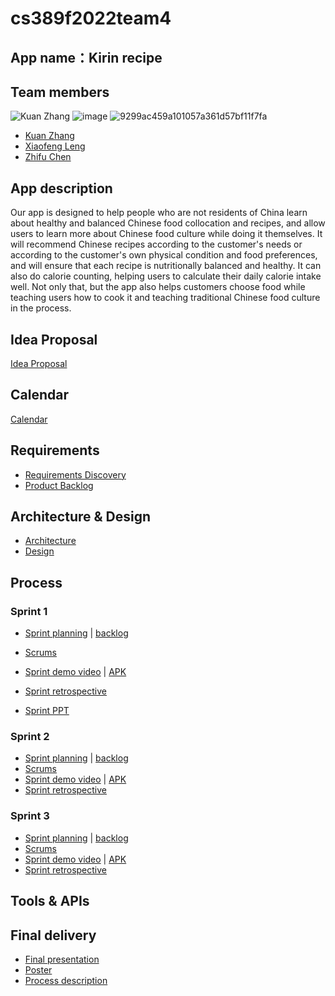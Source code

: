 # cs389f2022team4

## App name：Kirin recipe

## Team members
![Kuan Zhang](https://user-images.githubusercontent.com/94885719/195205042-3e9eb553-5550-43cc-8e5f-4a54faefb3fa.jpg)
![image](https://user-images.githubusercontent.com/100736782/195180687-8ed23243-c042-4b9c-ba9d-020bcc1e8582.png)
![9299ac459a101057a361d57bf11f7fa](https://user-images.githubusercontent.com/114660329/199591477-13f2f7a6-0e7c-47ad-b862-32928a9666aa.png)





* [Kuan Zhang](https://github.com/Kuan000/CS389.git)
* [Xiaofeng Leng](https://github.com/Korate/cs389)
* [Zhifu Chen](https://github.com/zhenshimin/cs389)

## App description

Our app is designed to help people who are not residents of China learn about healthy and balanced Chinese food collocation and recipes, and allow users to learn more about Chinese food culture while doing it themselves. It will recommend Chinese recipes according to the customer's needs or according to the customer's own physical condition and food preferences, and will ensure that each recipe is nutritionally balanced and healthy. It can also do calorie counting, helping users to calculate their daily calorie intake well. Not only that, but the app also helps customers choose food while teaching users how to cook it and teaching traditional Chinese food culture in the process.

## Idea Proposal
[Idea Proposal](https://docs.google.com/document/d/1IkWU0JB1klVuU7fo23M9EtgsIRuJDHdEP6iYzqlzjbc/edit?usp=sharing)

## Calendar
[Calendar](https://calendar.google.com/calendar/u/0?cid=aXZoMmU3NjhzMjRkdGlxZWYwcXZvbzhxcjBAZ3JvdXAuY2FsZW5kYXIuZ29vZ2xlLmNvbQ)

## Requirements
* [Requirements Discovery](https://docs.google.com/document/d/1a0xJW5Y15ibNuBDwzqdSxKR3DHB33l_UWZbi5JBSdk4/edit?usp=sharing)
* [Product Backlog](https://docs.google.com/spreadsheets/d/1r_N3y7DityhT2Ytg3oCRpiWHLLiWRi9mEHZhqaDs168/edit?usp=sharing)

## Architecture & Design
* [Architecture](https://docs.google.com/document/d/1bI_Cret59Gq1e1PTV-7riynoREyMjHDJSweCOFwDdYY/edit?usp=sharing)
* [Design](https://docs.google.com/document/d/1uv2nw-ptiWbFuQIv8c_AWFjbS5la-xk-EgAsl2gYFKc/edit?usp=sharing)

## Process

### Sprint 1

* [Sprint planning](https://docs.google.com/document/d/1j60PXfHOc-9HX0uXRbLWhP56uLqWs-RR0sBn6cdY5o0/edit?usp=sharing) | [backlog](https://docs.google.com/spreadsheets/d/1r_N3y7DityhT2Ytg3oCRpiWHLLiWRi9mEHZhqaDs168/edit?usp=sharing)

* [Scrums](https://docs.google.com/document/d/14luv0PBd1fqYzhJTA4FcB4JHKarRsQOP9R12vEXI4zo/edit#heading=h.erdtl50ovr6)

* [Sprint demo video](https://docs.google.com/document/d/1sx4U5R2CfmIH7RmAu8vnvGeCZPZCR0CFvoLcRfc4Hdw/edit?usp=sharing) | [APK](https://drive.google.com/file/d/1OjNIvKCBwUp6QIbdmin_u2hvnk3PBCz5/view?usp=sharing)
* [Sprint retrospective](https://docs.google.com/document/d/1OYmTOI90PCeeqBxHunbp2MILSeb3CzmG6VzCl-3tyZk/edit?usp=sharing)
* [Sprint PPT](https://docs.google.com/presentation/d/1Uy-yyqVwJ4thG3KOa3NqaKIukBYVcpjr/edit?usp=sharing&ouid=118323067870476336102&rtpof=true&sd=true)
### Sprint 2

* [Sprint planning](https://docs.google.com/document/d/1kRnkbGOzWPMmot_jiexY2iI43Z3wWRArN3hkCnRHLqw/edit?usp=sharing) | [backlog](https://docs.google.com/spreadsheets/d/1r_N3y7DityhT2Ytg3oCRpiWHLLiWRi9mEHZhqaDs168/edit?usp=sharing)
* [Scrums](https://docs.google.com/document/d/1M-FMHCsk7zuKysaJSMtahtJ7QSaa2aDBtYYs96I-o8c/edit?usp=sharing)
* [Sprint demo video](https://docs.google.com/document/d/1EA-KKxECrTjk1DcP1YqqPxAIqL6VkkHjG4L-sTCnKpc/edit?usp=sharing) | [APK](https://drive.google.com/file/d/1JZf6olcwsbj3Te_lP57rxTv6Exo9p0g_/view?usp=share_link)
* [Sprint retrospective](https://docs.google.com/document/d/1JbuhUmiyHQtuWVol1Meab-jmP6EIfOD1DMHLfeQXbCw/edit?usp=sharing)
### Sprint 3

* [Sprint planning](https://docs.google.com/document/d/1t0GMUZ_tSQteTmeu55MHhd4c5QyO1TpB5GusxCyuT1M/edit?usp=sharing) | [backlog](https://docs.google.com/spreadsheets/d/1r_N3y7DityhT2Ytg3oCRpiWHLLiWRi9mEHZhqaDs168/edit?usp=sharing)
* [Scrums](https://docs.google.com/document/d/16HiNd7_p2Wo3FNkDyQvHOi_f4UEbpV8S_v_5RkEmsjQ/edit?usp=sharing)
* [Sprint demo video](https://docs.google.com/document/d/1AJUdov3mPVhF3OQ_pgZxhRBZeQConDRzPnYeQFHlLaA/edit?usp=sharing) | [APK](https://drive.google.com/file/d/1JZf6olcwsbj3Te_lP57rxTv6Exo9p0g_/view?usp=share_link)
* [Sprint retrospective](https://docs.google.com/document/d/157joXIh0_FUeh6JHkhl529JWLaFFoy3OJuEhJMyQfw0/edit?usp=sharing)

## Tools & APIs

## Final delivery

* [Final presentation]()
* [Poster]()
* [Process description]()


